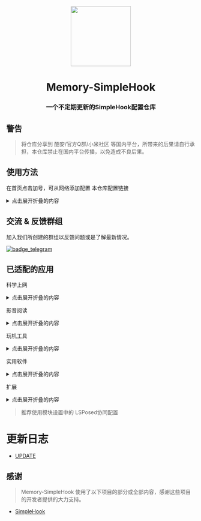 <div align="center">

<img width="" src="/imgs/icon.png" width=160 height=160 align="center">

# Memory-SimpleHook

### 一个不定期更新的SimpleHook配置仓库

</div>

## 警告
> 将仓库分享到 酷安/官方Q群/小米社区 等国内平台，所带来的后果请自行承担，本仓库禁止在国内平台传播，以免造成不良后果。

## 使用方法

在首页点击加号，可从网络添加配置
本仓库配置链接

<details>
<summary>点击展开折叠的内容</summary>

科学上网
```
https://raw.githubusercontent.com/Memory2314/Memory-SimpleHook/main/科学上网.json
```

影音阅读
```
https://raw.githubusercontent.com/Memory2314/Memory-SimpleHook/main/影音阅读.json
```

玩机工具
```
https://raw.githubusercontent.com/Memory2314/Memory-SimpleHook/main/玩机工具.json
```

实用软件
```
https://raw.githubusercontent.com/Memory2314/Memory-SimpleHook/main/实用软件.json
```

扩展
```
https://raw.githubusercontent.com/Memory2314/Memory-SimpleHook/main/扩展.json
```

</details>

## 交流 & 反馈群组

加入我们所创建的群组以反馈问题或是了解最新情况。

[![badge_telegram]][telegram_url]

## 已适配的应用

科学上网
<details>
<summary>点击展开折叠的内容</summary>

| 应用名称          | 描述                   |
|------------------|---------------------------|
| Infinity          | 解锁订阅                 |
| 小胖VPN         | 解锁会员线路             |
| 快连 VPN        | 通用随机id，铂金会员     |
| SpaceVPN       | 解锁会员，去更新          |
| vpnify           | 解锁Premium             |
| 网梭            | 解锁VIP                  |
| Ultimate VPN    | 解锁Premium             |
| Telegram        | 解锁Permium              |
| Telegram Web   | 解锁Permium              |
| Nicegram        | 解锁Permium              |
| Fork Client      | 解锁Permium              |
| Nekogram       | 解锁Permium              |
| MDGram        | 解锁Permium              |
| Turrit           | 解锁Permium              |
| exteraGram      | 解锁Permium              |
| Telegram        | 解锁Permium              |
| Telegram        | 解锁Permium              |
| Telegram        | 解锁Permium              |


</details>

影音阅读
<details>
<summary>点击展开折叠的内容</summary>

| 应用名称                | 描述           |
|------------------------|----------------------|
| Oto Music              | 解锁Oto Music+ |
| Retro Music            | 解锁高级版       |
| 七猫免费小说              | 解锁VIP       |
| 番茄免费小说              | 解锁会员      |
| bilibili                    | 解锁会员画质   |
| 酷狗概念版                | 去更新         |
| QQ音乐                  | 解锁调试模式    |
| 小米音乐                 | 免看广告获取时长，去除下载加密  |
| 网易云音乐               | 解锁本地黑胶    |

</details>

玩机工具
<details>
<summary>点击展开折叠的内容</summary>

| 应用名称         | 描述               |
|-----------------|-----------------------|
| SD Maid SE       | 解锁高级版        |
| GLTools          | 解锁Premium       |
| SD Maid          | 解锁高级版        |
| 小黑屋            | 解锁高级版        |
| 甲壳虫ADB助手       | 解锁高级版     |
| 存储空间隔离        | 解锁订阅        |
| 一叶孤舟 2         | 解锁会员         |
| Thanox         | 解锁高级版          |
| 开发助手        | 解锁专业版          |
| AccuBattery    | 解锁AccuBattery Pro |
| 通知滤盒       | 解锁高级版           |
| HookUI        | 解锁捐赠VIP无限制版  |
| Battery Guru    | 解锁订阅            |
| ShortX          | 解锁高级版          |
| NP管理器        | 去更新              |
| Link2SD         | 解锁加强版          |
| KSWEB          | 解锁KSWEB PRO    |
| Fake Location    | 解锁专业版          |
| 设备信息         | 解锁PRO版          |
| JuiceSSH         | 解锁专业版          |
| 冰箱 IceBox      | 解锁高级版           |

</details>

实用软件
<details>
<summary>点击展开折叠的内容</summary>

| 应用名称         | 描述               |
|-----------------|-------------------------|
| 屏幕翻译           | 解锁订阅           |
| Via              | 解除“该站点不支持嗅探”限制 |
| 小猿搜题           | 解锁会员           |
| 歌词适配           | 去更新             |
| 钱迹              | 解锁终身会员       |
| Magir            | 解锁Pro版          |
| 一叶微件           | 解锁会员           |
| 一叶日历           | 解锁会员           |
| Niagara Launcher | 解锁Niagara Launcher Pro |
| 快乐下载           | 解锁永久会员       |
| 译站              | 解锁订阅           |
| 醒图              | 解锁会员           |
| 小X分身           | 无限制             |
| 一木记账          | 解锁永久会员       |
| 幕布              | 解锁会员           |
| Instant Translate   | premium           |
| 安卓清理君         | 免登录，解锁高级版 |
| 远离手机           | 解锁永久会员       |
| 不做手机控         | 解锁高级会员       |
| 奇妙应用           | 免投币查看附件     |
| 滴答清单           | 解锁会员           |
| 一木清单           | 解锁永久会员       |
| 一刻日记           | 解锁永久会员       |
| 团团分身           | 解锁永久会员       |
| To-do List         | 解锁专业版         |
| 宇宙工具箱         | 解锁终身会员       |
| Pure天气           | 移除广告           |
| Code Studio       | 解锁Premium       |
| 微美颜             | 解锁永久会员       |
| AudioLab          | 解锁AudioLab PRO |
| 便捷下载           | 解锁永久会员       |
| M浏览器           | 去除内容安全提示   |
| MT管理器          | 解锁本地会员       |
| Good Calendar     | 解锁永久会员       |
| 化学方程式         | 解锁内购           |
| 驾考精灵          | 解锁至尊会员        |
| 彩云天气          | 解锁48小时降水，主题 |
| 流舟文件          | 解锁Pro           |

</details>

扩展
<details>
<summary>点击展开折叠的内容</summary>

| 应用名称         | 描述               |
|-----------------|--------------------|
| 智能助理            | 破解小部件         |
| 电量和性能          | 解决MIUI夜间自动清后台 |
| 王者荣耀            | 伪装机型开启极高(120帧)帧率 |
| 微信                | 解除语音/视频通话播放视频/语音限制 |
| Minecraft           | 去除购买验证                       |

</details>

> 推荐使用模块设置中的 LSPosed协同配置

# 更新日志

- [UPDATE](/UPDATE.md)

## 感谢

> Memory-SimpleHook 使用了以下项目的部分或全部内容，感谢这些项目的开发者提供的大力支持。

- [SimpleHook](https://github.com/littleWhiteDuck/SimpleHook)

[telegram_url]: https://t.me/Memory_SimpleHook

[badge_telegram]: https://img.shields.io/badge/Follow-Telegram-blue.svg?logo=telegram